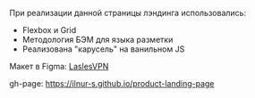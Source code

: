 При реализации данной страницы лэндинга использовались:
- Flexbox и Grid
- Методология БЭМ для языка разметки
- Реализована "карусель" на ванильном JS

Макет в Figma: [LaslesVPN](https://www.figma.com/file/OK3fwtujGkNI8hOaFXAB53/?node-id=0%3A1 "LaslesVPN")

gh-page: https://ilnur-s.github.io/product-landing-page